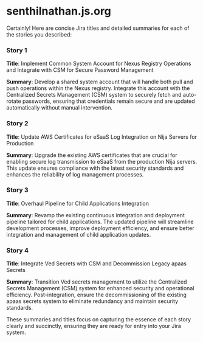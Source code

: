 # senthilnathan.js.org
Certainly! Here are concise Jira titles and detailed summaries for each of the stories you described:

### Story 1
**Title**: Implement Common System Account for Nexus Registry Operations and Integrate with CSM for Secure Password Management

**Summary**: Develop a shared system account that will handle both pull and push operations within the Nexus registry. Integrate this account with the Centralized Secrets Management (CSM) system to securely fetch and auto-rotate passwords, ensuring that credentials remain secure and are updated automatically without manual intervention.

### Story 2
**Title**: Update AWS Certificates for eSaaS Log Integration on Nija Servers for Production

**Summary**: Upgrade the existing AWS certificates that are crucial for enabling secure log transmission to eSaaS from the production Nija servers. This update ensures compliance with the latest security standards and enhances the reliability of log management processes.

### Story 3
**Title**: Overhaul Pipeline for Child Applications Integration

**Summary**: Revamp the existing continuous integration and deployment pipeline tailored for child applications. The updated pipeline will streamline development processes, improve deployment efficiency, and ensure better integration and management of child application updates.

### Story 4
**Title**: Integrate Ved Secrets with CSM and Decommission Legacy apaas Secrets

**Summary**: Transition Ved secrets management to utilize the Centralized Secrets Management (CSM) system for enhanced security and operational efficiency. Post-integration, ensure the decommissioning of the existing apaas secrets system to eliminate redundancy and maintain security standards.

These summaries and titles focus on capturing the essence of each story clearly and succinctly, ensuring they are ready for entry into your Jira system.
